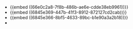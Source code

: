 - {{embed ((66e0c2a8-7f8b-486b-ae6e-cdde38eb9961))}}
- {{embed ((6845e369-447b-41f3-8912-872127cd2cab))}}
- {{embed ((6845e366-8bf5-4633-89bc-b1e90a3a2b18))}}
-